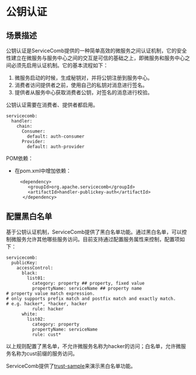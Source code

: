 # 公钥认证

## 场景描述

公钥认证是ServiceComb提供的一种简单高效的微服务之间认证机制，它的安全性建立在微服务与服务中心之间的交互是可信的基础之上，即微服务和服务中心之间必须先启用认证机制。它的基本流程如下：

1. 微服务启动的时候，生成秘钥对，并将公钥注册到服务中心。
2. 消费者访问提供者之前，使用自己的私钥对消息进行签名。
3. 提供者从服务中心获取消费者公钥，对签名的消息进行校验。

公钥认证需要在消费者、提供者都启用。

```
servicecomb:
  handler:
    chain:
      Consumer:
        default: auth-consumer
      Provider:
        default: auth-provider
```

POM依赖：

* 在pom.xml中增加依赖：

        <dependency> 
           <groupId>org.apache.servicecomb</groupId> 
           <artifactId>handler-publickey-auth</artifactId> 
         </dependency>

## 配置黑白名单

基于公钥认证机制，ServiceComb提供了黑白名单功能。通过黑白名单，可以控制微服务允许其他哪些服务访问。目前支持通过配置服务属性来控制，配置项如下：

```
servicecomb:
  publicKey:
    accessControl:
      black:
        list01:
          category: property ## property, fixed value
          propertyName: serviceName ## property name
# property value match expression. 
# only supports prefix match and postfix match and exactly match. 
# e.g. hacker*, *hacker, hacker
          rule: hacker 
      white:
        list02:
          category: property
          propertyName: serviceName
          rule: cust*
```

以上规则配置了黑名单，不允许微服务名称为hacker的访问；白名单，允许微服务名称为cust前缀的服务访问。

ServiceComb提供了[trust-sample](https://github.com/apache/servicecomb-samples/tree/master/java-chassis-samples/trust-sample)来演示黑白名单功能。